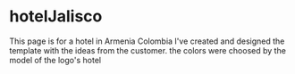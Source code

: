 # hotelJalisco
This page is for a hotel in Armenia Colombia
I've created and designed the template with the ideas from the customer. the colors were choosed by the model of the logo's hotel
